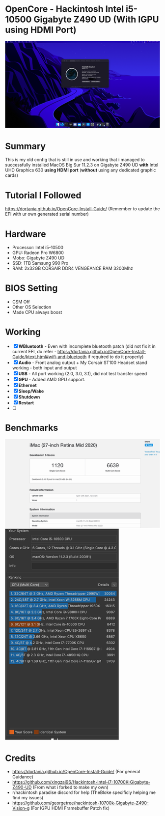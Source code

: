 # OpenCore - Hackintosh Intel i5-10500 Gigabyte Z490 UD (With IGPU using HDMI Port)

![About this mac](/img/macinfo.png)

# Summary
This is my old config that is still in use and working that i managed to successfully installed MacOS Big Sur 11.2.3 on Gigabyte Z490 UD **with** Intel UHD Graphics 630 **using HDMI port** (**without** using any dedicated graphic cards)

# Tutorial I Followed
https://dortania.github.io/OpenCore-Install-Guide/ (Remember to update the EFI with ur own generated serial number)

# Hardware
- Processor: Intel i5-10500
- GPU: Radeon Pro W6800
- Mobo: Gigabyte Z490 UD
- SSD: 1TB Samsung 990 Pro
- RAM: 2x32GB CORSAIR DDR4 VENGEANCE RAM 3200Mhz

# BIOS Setting
- CSM Off
- Other OS Selection
- Made CPU always boost

# Working
- [x] **WBluetooth** - Even with incomplete bluetooth patch (did not fix it in current EFI, do refer - https://dortania.github.io/OpenCore-Install-Guide/ktext.html#wifi-and-bluetooth if required to do it properly)
- [x] **Audio** - Front analog output + My Corsair ST100 Headset stand working - both input and output
- [x] **USB** - All port working (2.0, 3.0, 3.1), did not test transfer speed
- [x] **GPU** - Added AMD GPU support.
- [x] **Ethernet**
- [x] **Sleep/Wake**
- [x] **Shutdown**
- [x] **Restart**
- [ ] 
# Benchmarks

![GeekBench](/img/geekbench.png)
![Cinebench R23](/img/cb.png)
# Credits
- https://dortania.github.io/OpenCore-Install-Guide/ (For general Guidance)
- https://github.com/xingzai96/Hackintosh-Intel-i7-10700K-Gigabyte-Z490-UD (From what i forked to make my own)
- r/hackintosh paradise discord for help (TheBloke specificly helping me find my issues)
- https://github.com/georgetree/hackintosh-10700k-Gigabyte-Z490-Vision-g (For IGPU HDMI Framebuffer Patch fix)
